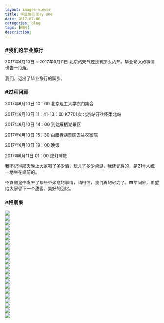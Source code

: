```yaml
---
layout: images-viewer
title: 毕业旅行|Day one
date: 2017-07-06
categories: blog
tags: [图片]
description: 
---
```


<h3>#我们的毕业旅行</h3>

2017年6月10日 ~ 2017年6月11日 北京的天气还没有那么灼热，毕业论文的事情也告一段落。

我们，迈出了毕业旅行的脚步。

<h3>#过程回顾</h3>

2017年6月10日 10：00 北京理工大学东门集合

2017年6月10日 11：41-13：00 K7701次 北京站开往怀柔北站

2017年6月10日 14：00 到达雁栖湖景区

2017年6月10日 15：30 由雁栖湖景区去往农家院

2017年6月10日 19：00 晚饭

2017年6月11日 01：00 熄灯睡觉

我不记得那天晚上大家喝了多少酒，玩儿了多少桌游，我还记得的，是21号人统一地坐在桌前的。

不管旅途中发生了那些不如意的事情，请相信，我们真的尽力了。四年同窗，希望给大家留下一个甜蜜、美好的回忆。

<h3>#相册集</h3>

             

<div class="gallery">
	<div><a href="http://os5h88ibe.bkt.clouddn.com/07111301/06.10_class_travel/hr/day1_railway_station.jpg"><img src="http://os5h88ibe.bkt.clouddn.com/07111301/06.10_class_travel/lr/day1_railway_station.jpg" /></a></div>
	<div><a href="http://oso00lm7b.bkt.clouddn.com/07111301/06.10_class_travel/hr/day1_huairou_railway_station.jpg"><img src="http://oso00lm7b.bkt.clouddn.com/07111301/06.10_class_travel/lr/day1_huairou_railway_station.jpg" /></a></div>
	<div><a href="http://os5h88ibe.bkt.clouddn.com/07111301/06.10_class_travel/hr/day1_from_station_to_bus.jpg"><img src="http://os5h88ibe.bkt.clouddn.com/07111301/06.10_class_travel/lr/day1_from_station_to_bus.jpg" /></a></div>
	<div><a href="http://oso00lm7b.bkt.clouddn.com/07111301/06.10_class_travel/hr/day1_APEC_entrance.jpg"><img src="http://oso00lm7b.bkt.clouddn.com/07111301/06.10_class_travel/lr/day1_APEC_entrance.jpg" /></a></div>
	<div><a href="http://os5h88ibe.bkt.clouddn.com/07111301/06.10_class_travel/hr/day1_before_the_boat.jpg"><img src="http://os5h88ibe.bkt.clouddn.com/07111301/06.10_class_travel/lr/day1_before_the_boat.jpg" /></a></div>
	<div><a href="http://oso00lm7b.bkt.clouddn.com/07111301/06.10_class_travel/hr/day1_dutianye.jpg"><img src="http://oso00lm7b.bkt.clouddn.com/07111301/06.10_class_travel/lr/day1_dutianye.jpg" /></a></div>
	<div><a href="http://os5h88ibe.bkt.clouddn.com/07111301/06.10_class_travel/hr/day1_hanjie.jpg"><img src="http://os5h88ibe.bkt.clouddn.com/07111301/06.10_class_travel/lr/day1_hanjie.jpg" /></a></div>
	<div><a href="http://oso00lm7b.bkt.clouddn.com/07111301/06.10_class_travel/hr/day1_lvxueqi.jpg"><img src="http://oso00lm7b.bkt.clouddn.com/07111301/06.10_class_travel/lr/day1_lvxueqi.jpg" /></a></div>
	<div><a href="http://os5h88ibe.bkt.clouddn.com/07111301/06.10_class_travel/hr/day1_on_boat_byx-smy.jpg"><img src="http://os5h88ibe.bkt.clouddn.com/07111301/06.10_class_travel/lr/day1_on_boat_byx-smy.jpg" /></a></div>
	<div><a href="http://oso00lm7b.bkt.clouddn.com/07111301/06.10_class_travel/hr/day1_on_boat_sg-kxy.jpg"><img src="http://oso00lm7b.bkt.clouddn.com/07111301/06.10_class_travel/lr/day1_on_boat_sg-kxy.jpg" /></a></div>
	<div><a href="http://os5h88ibe.bkt.clouddn.com/07111301/06.10_class_travel/hr/day1_on_boat_yzs-tzn.jpg"><img src="http://os5h88ibe.bkt.clouddn.com/07111301/06.10_class_travel/lr/day1_on_boat_yzs-tzn.jpg" /></a></div>
	<div><a href="http://oso00lm7b.bkt.clouddn.com/07111301/06.10_class_travel/hr/day1_on_the_boat.jpg"><img src="http://oso00lm7b.bkt.clouddn.com/07111301/06.10_class_travel/lr/day1_on_the_boat.jpg" /></a></div>
	<div><a href="http://os5h88ibe.bkt.clouddn.com/07111301/06.10_class_travel/hr/day1_xxt.jpg"><img src="http://os5h88ibe.bkt.clouddn.com/07111301/06.10_class_travel/lr/day1_xxt.jpg" /></a></div>
	<div><a href="http://oso00lm7b.bkt.clouddn.com/07111301/06.10_class_travel/hr/day1_yanqi_flower.jpg"><img src="http://oso00lm7b.bkt.clouddn.com/07111301/06.10_class_travel/lr/day1_yanqi_flower.jpg" /></a></div>
	<div><a href="http://os5h88ibe.bkt.clouddn.com/07111301/06.10_class_travel/hr/day1_yanqihu.jpg"><img src="http://os5h88ibe.bkt.clouddn.com/07111301/06.10_class_travel/lr/day1_yanqihu.jpg" /></a></div>
	<div><a href="http://oso00lm7b.bkt.clouddn.com/07111301/06.10_class_travel/hr/day1_yanqihu_a_circle.jpg"><img src="http://oso00lm7b.bkt.clouddn.com/07111301/06.10_class_travel/lr/day1_yanqihu_a_circle.jpg" /></a></div>
	<div><a href="http://os5h88ibe.bkt.clouddn.com/07111301/06.10_class_travel/hr/day1_yanqihu_bridge.jpg"><img src="http://os5h88ibe.bkt.clouddn.com/07111301/06.10_class_travel/lr/day1_yanqihu_bridge.jpg" /></a></div>
	<div><a href="http://oso00lm7b.bkt.clouddn.com/07111301/06.10_class_travel/hr/day1_yanqihu_take_a_line.jpg"><img src="http://oso00lm7b.bkt.clouddn.com/07111301/06.10_class_travel/lr/day1_yanqihu_take_a_line.jpg" /></a></div>
	<div><a href="http://os5h88ibe.bkt.clouddn.com/07111301/06.10_class_travel/hr/day1_sijikezhan_play_card.jpg"><img src="http://os5h88ibe.bkt.clouddn.com/07111301/06.10_class_travel/lr/day1_sijikezhan_play_card.jpg" /></a></div>
	<div><a href="http://oso00lm7b.bkt.clouddn.com/07111301/06.10_class_travel/hr/day1_sijikezhan.jpg"><img src="http://oso00lm7b.bkt.clouddn.com/07111301/06.10_class_travel/lr/day1_sijikezhan.jpg" /></a></div>
	<div><a href="http://os5h88ibe.bkt.clouddn.com/07111301/06.10_class_travel/hr/day1_sun.jpg"><img src="http://os5h88ibe.bkt.clouddn.com/07111301/06.10_class_travel/lr/day1_sun.jpg" /></a></div>
	<div><a href="http://oso00lm7b.bkt.clouddn.com/07111301/06.10_class_travel/hr/day1_eating.jpg"><img src="http://oso00lm7b.bkt.clouddn.com/07111301/06.10_class_travel/lr/day1_eating.jpg" /></a></div>
</div>

